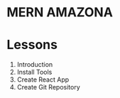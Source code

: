 # MERN AMAZONA

# Lessons
1. Introduction
2. Install Tools
3. Create React App
4. Create Git Repository